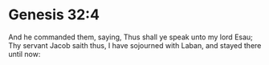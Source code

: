 # Genesis 32:4

And he commanded them, saying, Thus shall ye speak unto my lord Esau; Thy servant Jacob saith thus, I have sojourned with Laban, and stayed there until now: